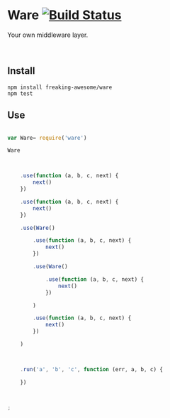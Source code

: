 # Ware [![Build Status](https://travis-ci.org/freaking-awesome/ware.svg)](https://travis-ci.org/freaking-awesome/ware.svg)

Your own middleware layer.

 
## Install
```
npm install freaking-awesome/ware
npm test
```


## Use
```javascript

var Ware= require('ware')

Ware



    .use(function (a, b, c, next) {
        next()
    })

    .use(function (a, b, c, next) {
        next()
    })

    .use(Ware()

        .use(function (a, b, c, next) {
            next()
        })

        .use(Ware()

            .use(function (a, b, c, next) {
                next()
            })

        )

        .use(function (a, b, c, next) {
            next()
        })

    )



    .run('a', 'b', 'c', function (err, a, b, c) {

    })



;

```
